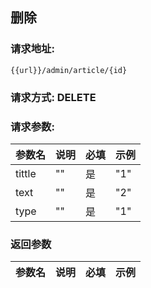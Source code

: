 ## 删除
### 请求地址:
```
{{url}}/admin/article/{id}
```
### 请求方式: DELETE  
### 请求参数:  

|参数名|说明|必填|示例|  
 |---|---|---|---|  
|tittle|""|是|"1"|  
|text|""|是|"2"|  
|type|""|是|"1"|  
### 返回参数  

|参数名|说明|必填|示例|  
 |---|---|---|---|  
